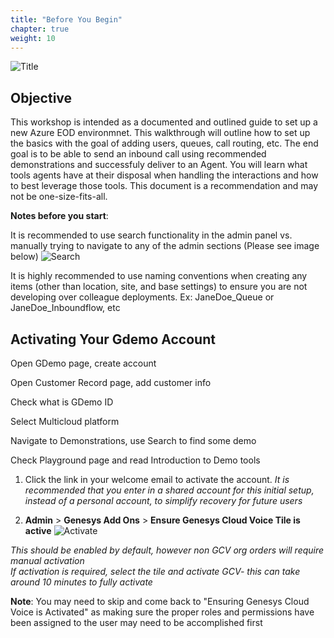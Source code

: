 ```yaml
---
title: "Before You Begin"
chapter: true
weight: 10
---
```


![Title](/images/DevLabSetup.jpg)
## Objective

This workshop is intended as a documented and outlined guide to set up a new Azure EOD environmnet. This walkthrough will outline how to set up the basics with the goal of adding users, queues, call routing, etc. The end goal is to be able to send an inbound call using recommended demonstrations and successfuly deliver to an Agent. You will learn what tools agents have at their disposal when handling the interactions and how to best leverage those tools. This document is a recommendation and may not be one-size-fits-all.


**Notes before you start**: <br>

It is recommended to use search functionality in the admin panel vs. manually trying to navigate to any of the admin sections (Please see image below)
![Search](/images/gcadmin.png)

It is highly recommended to use naming conventions when creating any items (other than location, site, and base settings) to ensure you are not developing over colleague deployments. Ex: JaneDoe_Queue or JaneDoe_Inboundflow, etc

## Activating Your Gdemo Account

Open GDemo page, create account

Open Customer Record page, add customer info

Check what is GDemo ID

Select Multicloud platform

Navigate to Demonstrations, use Search to find some demo

 Check Playground page and read Introduction to Demo tools
1. Click the link in your welcome email to activate the account. _It is recommended that you enter in a shared account for this initial setup, instead of a personal account, to simplify recovery for future users_

2. **Admin** > **Genesys Add Ons** > **Ensure Genesys Cloud Voice Tile is active**
![Activate ](/images/activate.jpg)

_This should be enabled by default, however non GCV org orders will require manual activation <br>
If activation is required, select the tile and activate GCV- this can take around 10 minutes to fully activate_

**Note**: You may need to skip and come back to "Ensuring Genesys Cloud Voice is Activated" as making sure the proper roles and permissions have been assigned to the user may need to be accomplished first
